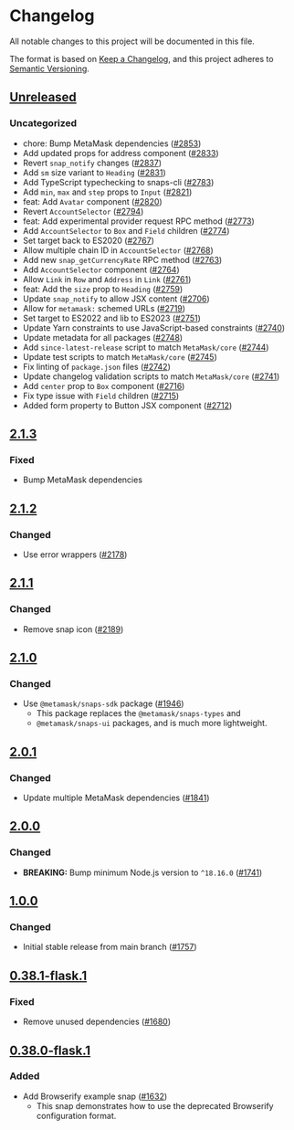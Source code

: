# Changelog

All notable changes to this project will be documented in this file.

The format is based on [Keep a Changelog](https://keepachangelog.com/en/1.0.0/),
and this project adheres to [Semantic Versioning](https://semver.org/spec/v2.0.0.html).

## [Unreleased]

### Uncategorized

- chore: Bump MetaMask dependencies ([#2853](https://github.com/MetaMask/snaps-skunkworks.git/pull/2853))
- Add updated props for address component ([#2833](https://github.com/MetaMask/snaps-skunkworks.git/pull/2833))
- Revert `snap_notify` changes ([#2837](https://github.com/MetaMask/snaps-skunkworks.git/pull/2837))
- Add `sm` size variant to `Heading` ([#2831](https://github.com/MetaMask/snaps-skunkworks.git/pull/2831))
- Add TypeScript typechecking to snaps-cli ([#2783](https://github.com/MetaMask/snaps-skunkworks.git/pull/2783))
- Add `min`, `max` and `step` props to `Input` ([#2821](https://github.com/MetaMask/snaps-skunkworks.git/pull/2821))
- feat: Add `Avatar` component ([#2820](https://github.com/MetaMask/snaps-skunkworks.git/pull/2820))
- Revert `AccountSelector` ([#2794](https://github.com/MetaMask/snaps-skunkworks.git/pull/2794))
- feat: Add experimental provider request RPC method ([#2773](https://github.com/MetaMask/snaps-skunkworks.git/pull/2773))
- Add `AccountSelector` to `Box` and `Field` children ([#2774](https://github.com/MetaMask/snaps-skunkworks.git/pull/2774))
- Set target back to ES2020 ([#2767](https://github.com/MetaMask/snaps-skunkworks.git/pull/2767))
- Allow multiple chain ID in `AccountSelector` ([#2768](https://github.com/MetaMask/snaps-skunkworks.git/pull/2768))
- Add new `snap_getCurrencyRate` RPC method ([#2763](https://github.com/MetaMask/snaps-skunkworks.git/pull/2763))
- Add `AccountSelector` component ([#2764](https://github.com/MetaMask/snaps-skunkworks.git/pull/2764))
- Allow `Link` in `Row` and `Address` in `Link` ([#2761](https://github.com/MetaMask/snaps-skunkworks.git/pull/2761))
- feat: Add the `size` prop to `Heading` ([#2759](https://github.com/MetaMask/snaps-skunkworks.git/pull/2759))
- Update `snap_notify` to allow JSX content ([#2706](https://github.com/MetaMask/snaps-skunkworks.git/pull/2706))
- Allow for `metamask:` schemed URLs ([#2719](https://github.com/MetaMask/snaps-skunkworks.git/pull/2719))
- Set target to ES2022 and lib to ES2023 ([#2751](https://github.com/MetaMask/snaps-skunkworks.git/pull/2751))
- Update Yarn constraints to use JavaScript-based constraints ([#2740](https://github.com/MetaMask/snaps-skunkworks.git/pull/2740))
- Update metadata for all packages ([#2748](https://github.com/MetaMask/snaps-skunkworks.git/pull/2748))
- Add `since-latest-release` script to match `MetaMask/core` ([#2744](https://github.com/MetaMask/snaps-skunkworks.git/pull/2744))
- Update test scripts to match `MetaMask/core` ([#2745](https://github.com/MetaMask/snaps-skunkworks.git/pull/2745))
- Fix linting of `package.json` files ([#2742](https://github.com/MetaMask/snaps-skunkworks.git/pull/2742))
- Update changelog validation scripts to match `MetaMask/core` ([#2741](https://github.com/MetaMask/snaps-skunkworks.git/pull/2741))
- Add `center` prop to `Box` component ([#2716](https://github.com/MetaMask/snaps-skunkworks.git/pull/2716))
- Fix type issue with `Field` children ([#2715](https://github.com/MetaMask/snaps-skunkworks.git/pull/2715))
- Added form property to Button JSX component ([#2712](https://github.com/MetaMask/snaps-skunkworks.git/pull/2712))

## [2.1.3]

### Fixed

- Bump MetaMask dependencies

## [2.1.2]

### Changed

- Use error wrappers ([#2178](https://github.com/MetaMask/snaps/pull/2178))

## [2.1.1]

### Changed

- Remove snap icon ([#2189](https://github.com/MetaMask/snaps/pull/2189))

## [2.1.0]

### Changed

- Use `@metamask/snaps-sdk` package ([#1946](https://github.com/MetaMask/snaps/pull/1946))
  - This package replaces the `@metamask/snaps-types` and
  - `@metamask/snaps-ui` packages, and is much more lightweight.

## [2.0.1]

### Changed

- Update multiple MetaMask dependencies ([#1841](https://github.com/MetaMask/snaps/pull/1841))

## [2.0.0]

### Changed

- **BREAKING:** Bump minimum Node.js version to `^18.16.0` ([#1741](https://github.com/MetaMask/snaps/pull/1741))

## [1.0.0]

### Changed

- Initial stable release from main branch ([#1757](https://github.com/MetaMask/snaps/pull/1757))

## [0.38.1-flask.1]

### Fixed

- Remove unused dependencies ([#1680](https://github.com/MetaMask/snaps/pull/1680))

## [0.38.0-flask.1]

### Added

- Add Browserify example snap ([#1632](https://github.com/MetaMask/snaps/pull/1632))
  - This snap demonstrates how to use the deprecated Browserify configuration format.

[Unreleased]: https://github.com/MetaMask/snaps-skunkworks.git/compare/@metamask/browserify-example-snap@2.1.3...HEAD
[2.1.3]: https://github.com/MetaMask/snaps-skunkworks.git/compare/@metamask/browserify-example-snap@2.1.2...@metamask/browserify-example-snap@2.1.3
[2.1.2]: https://github.com/MetaMask/snaps-skunkworks.git/compare/@metamask/browserify-example-snap@2.1.1...@metamask/browserify-example-snap@2.1.2
[2.1.1]: https://github.com/MetaMask/snaps-skunkworks.git/compare/@metamask/browserify-example-snap@2.1.0...@metamask/browserify-example-snap@2.1.1
[2.1.0]: https://github.com/MetaMask/snaps-skunkworks.git/compare/@metamask/browserify-example-snap@2.0.1...@metamask/browserify-example-snap@2.1.0
[2.0.1]: https://github.com/MetaMask/snaps-skunkworks.git/compare/@metamask/browserify-example-snap@2.0.0...@metamask/browserify-example-snap@2.0.1
[2.0.0]: https://github.com/MetaMask/snaps-skunkworks.git/compare/@metamask/browserify-example-snap@1.0.0...@metamask/browserify-example-snap@2.0.0
[1.0.0]: https://github.com/MetaMask/snaps-skunkworks.git/compare/@metamask/browserify-example-snap@0.38.1-flask.1...@metamask/browserify-example-snap@1.0.0
[0.38.1-flask.1]: https://github.com/MetaMask/snaps-skunkworks.git/compare/@metamask/browserify-example-snap@0.38.0-flask.1...@metamask/browserify-example-snap@0.38.1-flask.1
[0.38.0-flask.1]: https://github.com/MetaMask/snaps-skunkworks.git/releases/tag/@metamask/browserify-example-snap@0.38.0-flask.1
